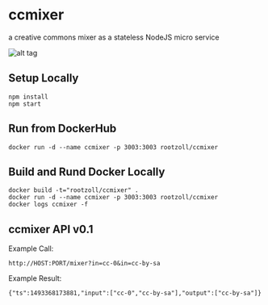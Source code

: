 # ccmixer
a creative commons mixer as a stateless NodeJS micro service

![alt tag](https://github.com/rootzoll/ccmixer/blob/master/static/ccmixer-idee.png?raw=true)

## Setup Locally

```
npm install
npm start
```

## Run from DockerHub

```
docker run -d --name ccmixer -p 3003:3003 rootzoll/ccmixer
```

## Build and Rund Docker Locally

```
docker build -t="rootzoll/ccmixer" .
docker run -d --name ccmixer -p 3003:3003 rootzoll/ccmixer
docker logs ccmixer -f
```


## ccmixer API v0.1

Example Call:

```
http://HOST:PORT/mixer?in=cc-0&in=cc-by-sa
```

Example Result:

```
{"ts":1493368173881,"input":["cc-0","cc-by-sa"],"output":["cc-by-sa"]}
```
